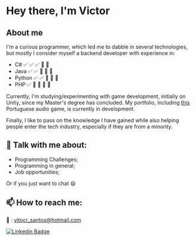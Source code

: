 # Hey there, I'm Victor

## About me

I'm a curious programmer, which led me to dabble in several technologies, but mostly I consider myself a backend developer with experience in:

- C# :white_check_mark: :white_check_mark: :white_check_mark: :black_square_button: :black_square_button:
- Java :white_check_mark: :white_check_mark: :black_square_button: :black_square_button: :black_square_button:
- Python :white_check_mark: :white_check_mark: :black_square_button: :black_square_button: :black_square_button:
- PHP :white_check_mark: :black_square_button: :black_square_button: :black_square_button: :black_square_button:

Currently, I'm studying/experimenting with game development, initially on Unity, since my Master's degree has concluded. My portfolio, including [this](https://www.audiogamebreu.com.br/) Portuguese audio game, is currently in development. 

Finally, I like to pass on the knowledge I have gained while also helping people enter the tech industry, especially if they are from a minority.

## 💬 Talk with me about:

- Programming Challenges;
- Programming in general;
- Job opportunities;

Or if you just want to chat :smiley:

## 📫 How to reach me:

:email: : <vitocr_santos@hotmail.com>

[![Linkedin Badge](https://img.shields.io/badge/-LinkedIn-blue?style=flat-square&logo=Linkedin&logoColor=white&link=https://www.linkedin.com/in/mgsvictor/)](https://www.linkedin.com/in/mgsvictor/)
